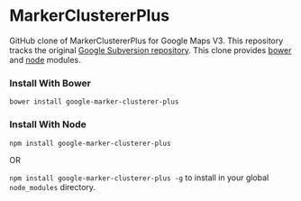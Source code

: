 # MarkerClustererPlus
GitHub clone of MarkerClustererPlus for Google Maps V3. This repository tracks the original [Google Subversion repository](http://google-maps-utility-library-v3.googlecode.com/svn/trunk/markerclustererplus/). This clone provides [bower](http://bower.io/) and [node](https://www.npmjs.org/) modules.
### Install With Bower
`bower install google-marker-clusterer-plus`
### Install With Node
`npm install google-marker-clusterer-plus`

OR

`npm install google-marker-clusterer-plus -g` to install in your global `node_modules` directory.